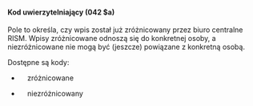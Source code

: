 #### Kod uwierzytelniający (042 $a)
  

Pole to określa, czy wpis został już zróżnicowany przez biuro centralne RISM. Wpisy zróżnicowane odnoszą się do konkretnej osoby, a niezróżnicowane nie mogą być (jeszcze) powiązane z konkretną osobą.  
  
Dostępne są kody:&nbsp;   

- &nbsp;&nbsp;&nbsp; zróżnicowane

- &nbsp;&nbsp;&nbsp; niezróżnicowany